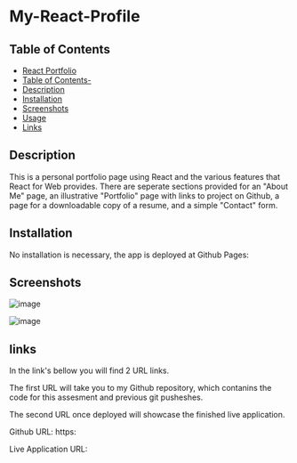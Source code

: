 # My-React-Profile

## Table of Contents

- [React Portfolio](#react-portfolio)
- [Table of Contents-](#table-of-contents-)
- [Description](#description)
- [Installation](#installation)
- [Screenshots](#screenshots)
- [Usage](#usage)
 - [Links](#Links)


## Description

This is a personal portfolio page using React and the various features that React for Web provides. There are seperate sections provided for an "About Me" page, an illustrative "Portfolio" page with links to project on Github, a page for a downloadable copy of a resume, and a simple "Contact" form.

## Installation

No installation is necessary, the app is deployed at Github Pages:

## Screenshots

![image](https://github.com/aevripidou1996/My-React-Profile/assets/114223852/fb8e9231-6ec3-4b57-a3e4-ffb5e403f14a)

![image](https://github.com/aevripidou1996/My-React-Profile/assets/114223852/c5842a6c-8e64-446b-a8b4-0633cc1366b7)


## links

In the link's bellow you will find 2 URL links.

The first URL will take you to my Github repository, which contanins the code for this assesment and previous git pusheshes. 

The second URL once deployed will showcase the finished live application.

Github URL: https: 

Live Application URL: 



